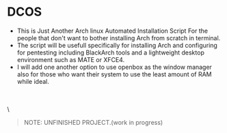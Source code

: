 # DCOS
- This is Just Another Arch linux  Automated Installation Script For the people that don't want to bother installing Arch from scratch in terminal.
- The script will be usefull specifically for  installing Arch  and configuring for pentesting including BlackArch tools and a lightweight desktop environment such as MATE or XFCE4.
- I will  add one another option to use openbox as the window manager also for those who want their system to use the least amount of RAM while ideal. 


\
\
\
> NOTE: UNFINISHED PROJECT.(work in progress)
